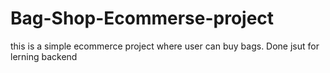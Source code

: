 # Bag-Shop-Ecommerse-project
this is a simple ecommerce project where user can buy bags. Done jsut for lerning backend 
